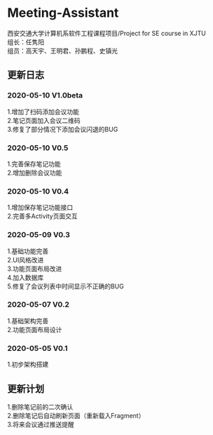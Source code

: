 # Meeting-Assistant
西安交通大学计算机系软件工程课程项目/Project for SE course in XJTU\
组长：任隽阳\
组员：高天宇、王明君、孙鹏程、史镇光

## 更新日志
### 2020-05-10 V1.0beta
1.增加了扫码添加会议功能\
2.笔记页面加入会议二维码\
3.修复了部分情况下添加会议闪退的BUG

### 2020-05-10 V0.5
1.完善保存笔记功能\
2.增加删除会议功能

### 2020-05-10 V0.4
1.增加保存笔记功能接口\
2.完善多Activity页面交互

### 2020-05-09 V0.3
1.基础功能完善\
2.UI风格改进\
3.功能页面布局改进\
4.加入数据库\
5.修复了会议列表中时间显示不正确的BUG

### 2020-05-07 V0.2
1.基础架构完善\
2.功能页面布局设计

### 2020-05-05 V0.1
1.初步架构搭建

## 更新计划
1.删除笔记前的二次确认\
2.删除笔记后自动刷新页面（重新载入Fragment）\
3.将来会议通过推送提醒
